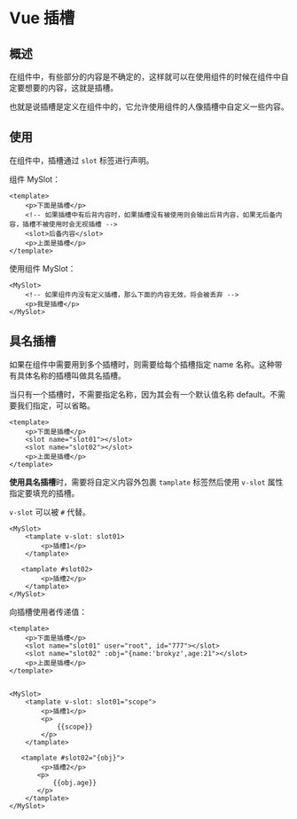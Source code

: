 # Vue 插槽

## 概述

在组件中，有些部分的内容是不确定的，这样就可以在使用组件的时候在组件中自定要想要的内容，这就是插槽。

也就是说插槽是定义在组件中的，它允许使用组件的人像插槽中自定义一些内容。

## 使用

在组件中，插槽通过 `slot` 标签进行声明。

组件 MySlot：

```vue
<template>
	<p>下面是插槽</p>
	<!-- 如果插槽中有后背内容时，如果插槽没有被使用则会输出后背内容，如果无后备内容，插槽不被使用时会无视插槽 -->
	<slot>后备内容</slot>
	<p>上面是插槽</p>
</template>
```

使用组件 MySlot：

```vue
<MySlot>
    <!-- 如果组件内没有定义插槽，那么下面的内容无效，将会被丢弃 -->
	<p>我是插槽</p>
</MySlot>
```

## 具名插槽

如果在组件中需要用到多个插槽时，则需要给每个插槽指定 name 名称。这种带有具体名称的插槽叫做具名插槽。

当只有一个插槽时，不需要指定名称，因为其会有一个默认值名称 default。不需要我们指定，可以省略。

```vue
<template>
	<p>下面是插槽</p>
	<slot name="slot01"></slot>
	<slot name="slot02"></slot>
	<p>上面是插槽</p>
</template>
```

**使用具名插槽**时，需要将自定义内容外包裹 `tamplate` 标签然后使用 `v-slot` 属性指定要填充的插槽。

`v-slot` 可以被 `#` 代替。

```vue
<MySlot>
	<tamplate v-slot: slot01>
    	<p>插槽1</p>
    </tamplate>
    
   <tamplate #slot02>
    	<p>插槽2</p>
    </tamplate>
</MySlot>
```

向插槽使用者传递值：

```vue
<template>
	<p>下面是插槽</p>
	<slot name="slot01" user="root", id="777"></slot>
	<slot name="slot02" :obj="{name:'brokyz',age:21"></slot>
	<p>上面是插槽</p>
</template>


<MySlot>
	<tamplate v-slot: slot01="scope">
    	<p>插槽1</p>
        <p>
            {{scope}}
        </p>
    </tamplate>
    
   <tamplate #slot02="{obj}">
    	<p>插槽2</p>
       <p>
           {{obj.age}}
       </p>
    </tamplate>
</MySlot>
```

